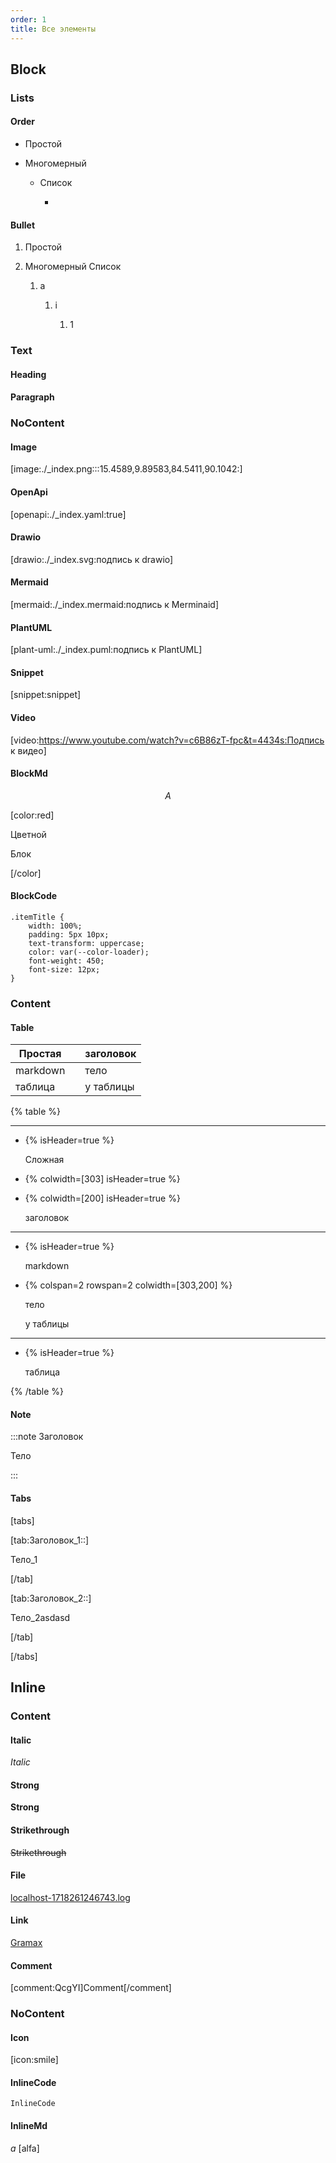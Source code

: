 ```yaml
---
order: 1
title: Все элементы
---
```


## Block

### Lists

#### Order

-  Простой

-  Многомерный

   -  Список

      -   

#### Bullet

1. Простой

2. Многомерный Список

   1. a

      1. i

         1. 1

### Text

#### Heading

#### Paragraph

### NoContent

#### Image

[image:./_index.png:::15.4589,9.89583,84.5411,90.1042:]

#### OpenApi

[openapi:./_index.yaml:true]

#### Drawio

[drawio:./_index.svg:подпись к drawio]

#### Mermaid

[mermaid:./_index.mermaid:подпись к Merminaid]

#### PlantUML

[plant-uml:./_index.puml:подпись к PlantUML]

#### Snippet

[snippet:snippet]

#### Video

[video:https://www.youtube.com/watch?v=c6B86zT-fpc&t=4434s:Подпись к видео]

#### BlockMd

$$ A $$

[color:red]

Цветной

Блок

[/color]

#### BlockCode

```
.itemTitle {
	width: 100%;
	padding: 5px 10px;
	text-transform: uppercase;
	color: var(--color-loader);
	font-weight: 450;
	font-size: 12px;
}
```

### Content

#### Table

| Простая  |   | заголовок |
|----------|---|-----------|
| markdown |   | тело      |
| таблица  |   | у таблицы |

{% table %}

---

*  {% isHeader=true %}

   Сложная

*  {% colwidth=[303] isHeader=true %}

   

*  {% colwidth=[200] isHeader=true %}

   заголовок

---

*  {% isHeader=true %}

   markdown

*  {% colspan=2 rowspan=2 colwidth=[303,200] %}

   тело

   у таблицы

---

*  {% isHeader=true %}

   таблица

{% /table %}

#### Note

:::note Заголовок

Тело

:::

#### Tabs

[tabs]

[tab:Заголовок_1::]

Тело\_1

[/tab]

[tab:Заголовок_2::]

Тело\_2asdasd

[/tab]

[/tabs]

## Inline

### Content

#### Italic

*Italic*

#### Strong

**Strong**

#### Strikethrough

~~Strikethrough~~

#### File

[localhost-1718261246743.log](./localhost-1718261246743-2.log)

#### Link

[Gramax](https://ics-it.gram.ax/)

#### Comment

[comment:QcgYI]Comment[/comment]

### NoContent

#### Icon

[icon:smile]

#### InlineCode

`InlineCode`

#### InlineMd

$a$ [alfa]